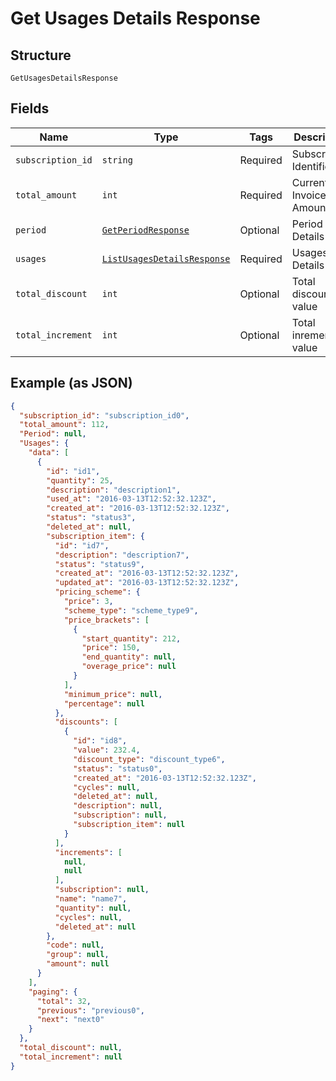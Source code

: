 
# Get Usages Details Response

## Structure

`GetUsagesDetailsResponse`

## Fields

| Name | Type | Tags | Description |
|  --- | --- | --- | --- |
| `subscription_id` | `string` | Required | Subscription Identifier |
| `total_amount` | `int` | Required | Current Invoice Amount |
| `period` | [`GetPeriodResponse`](../../doc/models/get-period-response.md) | Optional | Period Details |
| `usages` | [`ListUsagesDetailsResponse`](../../doc/models/list-usages-details-response.md) | Required | Usages Details |
| `total_discount` | `int` | Optional | Total discounted value |
| `total_increment` | `int` | Optional | Total inremented value |

## Example (as JSON)

```json
{
  "subscription_id": "subscription_id0",
  "total_amount": 112,
  "Period": null,
  "Usages": {
    "data": [
      {
        "id": "id1",
        "quantity": 25,
        "description": "description1",
        "used_at": "2016-03-13T12:52:32.123Z",
        "created_at": "2016-03-13T12:52:32.123Z",
        "status": "status3",
        "deleted_at": null,
        "subscription_item": {
          "id": "id7",
          "description": "description7",
          "status": "status9",
          "created_at": "2016-03-13T12:52:32.123Z",
          "updated_at": "2016-03-13T12:52:32.123Z",
          "pricing_scheme": {
            "price": 3,
            "scheme_type": "scheme_type9",
            "price_brackets": [
              {
                "start_quantity": 212,
                "price": 150,
                "end_quantity": null,
                "overage_price": null
              }
            ],
            "minimum_price": null,
            "percentage": null
          },
          "discounts": [
            {
              "id": "id8",
              "value": 232.4,
              "discount_type": "discount_type6",
              "status": "status0",
              "created_at": "2016-03-13T12:52:32.123Z",
              "cycles": null,
              "deleted_at": null,
              "description": null,
              "subscription": null,
              "subscription_item": null
            }
          ],
          "increments": [
            null,
            null
          ],
          "subscription": null,
          "name": "name7",
          "quantity": null,
          "cycles": null,
          "deleted_at": null
        },
        "code": null,
        "group": null,
        "amount": null
      }
    ],
    "paging": {
      "total": 32,
      "previous": "previous0",
      "next": "next0"
    }
  },
  "total_discount": null,
  "total_increment": null
}
```

